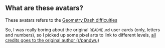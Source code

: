 ## What are these avatars?

These avatars refers to the [Geometry Dash difficulties](https://www.reddit.com/r/geometrydash/comments/npmn0o/every_difficulty_in_a_nutshell/)

So, I was really boring about the original `README.md` user cards (only, letters and numbers), so I picked up some pixel arts to link to different levels, [all credits goes to the original author (r/pandwu)](https://www.reddit.com/r/PixelArt/comments/pandwu/geometry_dash_difficulty_faces_oc/)

